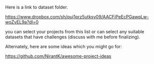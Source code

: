 
Here is a link to dataset folder. 

https://www.dropbox.com/sh/puj1prz5utksy09/AACFiPeEcPGawqLw-woZvEL9a?dl=0


you can select your projects from this list or can select any suitable datasets
that have challenges (discuss with me before finalizing).

Alternately, here are some ideas which you might go for:

https://github.com/NirantK/awesome-project-ideas

